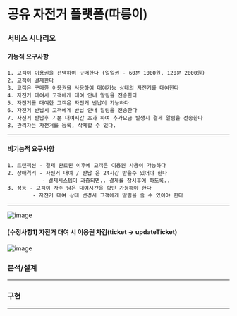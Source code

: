 # 공유 자전거 플랫폼(따릉이)

### 서비스 시나리오

#### 기능적 요구사항

    1. 고객이 이용권을 선택하여 구매한다 (일일권 - 60분 1000원, 120분 2000원)
    2. 고객이 결제한다
    3. 고객은 구매한 이용권을 사용하여 대여가능 상태의 자전거를 대여한다
    4. 자전거 대여시 고객에게 대여 안내 알림을 전송한다
    5. 자전거를 대여한 고객은 자전거 반납이 가능하다
    6. 자전거 반납시 고객에게 반납 안내 알림을 전송한다
    7. 자전거 반납후 기본 대여시간 초과 하여 추가요금 발생시 결제 알림을 전송한다
    8. 관리자는 자전거를 등록, 삭제할 수 있다.

*****

#### 비기능적 요구사항
    
    1. 트랜잭션 - 결제 완료된 이후에 고객은 이용권 사용이 가능하다
    2. 장애격리 - 자전거 대여 / 반납 은 24시간 받을수 있어야 한다
               - 결제시스템이 과중되면.. 결제를 잠시후에 하도록.. 
    3. 성능 - 고객이 자주 남은 대여시간을 확인 가능해야 한다
            - 자전거 대여 상태 변경시 고객에게 알림을 줄 수 있어야 한다 
*****

![image](https://user-images.githubusercontent.com/61194075/122356178-81cd8400-cf8d-11eb-9bc2-3d40f7bcea82.png)

#### [수정사항1] 자전거 대여 시 이용권 차감(ticket → updateTicket)
![image](https://user-images.githubusercontent.com/61194075/122364665-eb04c580-cf94-11eb-991e-10a08f2a36cf.png)

### 분석/설계

*****

### 구현

*****



